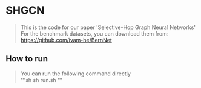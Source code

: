 # SHGCN
> This is the code for our paper 'Selective-Hop Graph Neural Networks' <br>
> For the benchmark datasets, you can download them from: https://github.com/ivam-he/BernNet
## How to run
> You can run the following command directly <br>
'''sh
sh run.sh
'''
